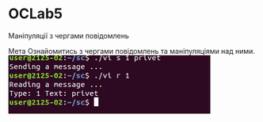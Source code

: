 # OCLab5
Маніпуляції з чергами повідомлень

Мета Ознайомитись з чергами повідомлень та маніпуляціями над ними.
![](https://github.com/YatskivYana/OCLab5/blob/master/Screenshot%20from%202018-05-21%2014-26-42.png)

